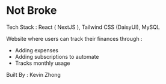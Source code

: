 # Not Broke

Tech Stack : React ( NextJS ), Tailwind CSS (DaisyUI), MySQL

Website where users can track their finances through : 
  - Adding expenses
  - Adding subscriptions to automate
  - Tracks monthly usage

Built By : Kevin Zhong